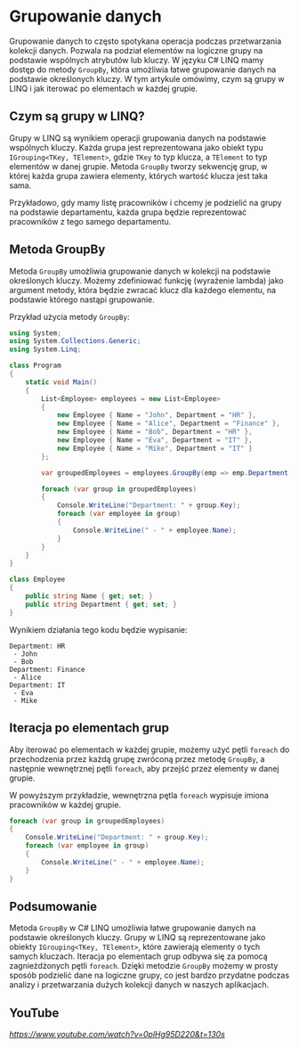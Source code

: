 # Grupowanie danych

Grupowanie danych to często spotykana operacja podczas przetwarzania kolekcji danych. Pozwala na podział elementów na logiczne grupy na podstawie wspólnych atrybutów lub kluczy. W języku C# LINQ mamy dostęp do metody `GroupBy`, która umożliwia łatwe grupowanie danych na podstawie określonych kluczy. W tym artykule omówimy, czym są grupy w LINQ i jak iterować po elementach w każdej grupie.

## Czym są grupy w LINQ?

Grupy w LINQ są wynikiem operacji grupowania danych na podstawie wspólnych kluczy. Każda grupa jest reprezentowana jako obiekt typu `IGrouping<TKey, TElement>`, gdzie `TKey` to typ klucza, a `TElement` to typ elementów w danej grupie. Metoda `GroupBy` tworzy sekwencję grup, w której każda grupa zawiera elementy, których wartość klucza jest taka sama.

Przykładowo, gdy mamy listę pracowników i chcemy je podzielić na grupy na podstawie departamentu, każda grupa będzie reprezentować pracowników z tego samego departamentu.

## Metoda GroupBy

Metoda `GroupBy` umożliwia grupowanie danych w kolekcji na podstawie określonych kluczy. Możemy zdefiniować funkcję (wyrażenie lambda) jako argument metody, która będzie zwracać klucz dla każdego elementu, na podstawie którego nastąpi grupowanie.

Przykład użycia metody `GroupBy`:

```csharp
using System;
using System.Collections.Generic;
using System.Linq;

class Program
{
    static void Main()
    {
        List<Employee> employees = new List<Employee>
        {
            new Employee { Name = "John", Department = "HR" },
            new Employee { Name = "Alice", Department = "Finance" },
            new Employee { Name = "Bob", Department = "HR" },
            new Employee { Name = "Eva", Department = "IT" },
            new Employee { Name = "Mike", Department = "IT" }
        };

        var groupedEmployees = employees.GroupBy(emp => emp.Department);

        foreach (var group in groupedEmployees)
        {
            Console.WriteLine("Department: " + group.Key);
            foreach (var employee in group)
            {
                Console.WriteLine(" - " + employee.Name);
            }
        }
    }
}

class Employee
{
    public string Name { get; set; }
    public string Department { get; set; }
}
```

Wynikiem działania tego kodu będzie wypisanie:

```
Department: HR
 - John
 - Bob
Department: Finance
 - Alice
Department: IT
 - Eva
 - Mike
```

## Iteracja po elementach grup

Aby iterować po elementach w każdej grupie, możemy użyć pętli `foreach` do przechodzenia przez każdą grupę zwróconą przez metodę `GroupBy`, a następnie wewnętrznej pętli `foreach`, aby przejść przez elementy w danej grupie.

W powyższym przykładzie, wewnętrzna pętla `foreach` wypisuje imiona pracowników w każdej grupie.

```csharp
foreach (var group in groupedEmployees)
{
    Console.WriteLine("Department: " + group.Key);
    foreach (var employee in group)
    {
        Console.WriteLine(" - " + employee.Name);
    }
}
```

## Podsumowanie

Metoda `GroupBy` w C# LINQ umożliwia łatwe grupowanie danych na podstawie określonych kluczy. Grupy w LINQ są reprezentowane jako obiekty `IGrouping<TKey, TElement>`, które zawierają elementy o tych samych kluczach. Iteracja po elementach grup odbywa się za pomocą zagnieżdżonych pętli `foreach`. Dzięki metodzie `GroupBy` możemy w prosty sposób podzielić dane na logiczne grupy, co jest bardzo przydatne podczas analizy i przetwarzania dużych kolekcji danych w naszych aplikacjach.

## YouTube

*https://www.youtube.com/watch?v=0plHg95D220&t=130s*